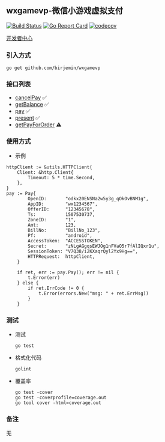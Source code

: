 ## wxgamevp-微信小游戏虚拟支付

[![Build Status](https://travis-ci.com/Birjemin/wxgamevp.svg?branch=master)](https://travis-ci.com/Birjemin/wxgamevp) [![Go Report Card](https://goreportcard.com/badge/github.com/birjemin/wxgamevp)](https://goreportcard.com/report/github.com/birjemin/wxgamevp) [![codecov](https://codecov.io/gh/Birjemin/wxgamevp/branch/master/graph/badge.svg)](https://codecov.io/gh/Birjemin/wxgamevp)


[开发者中心](https://developers.weixin.qq.com/minigame/dev/api-backend/midas-payment/midas.cancelPay.html)

### 引入方式
```
go get github.com/birjemin/wxgamevp
```

### 接口列表

- [cancelPay](https://developers.weixin.qq.com/minigame/dev/api-backend/midas-payment/midas.cancelPay.html) ✅
- [getBalance](https://developers.weixin.qq.com/minigame/dev/api-backend/midas-payment/midas.getBalance.html) ✅
- [pay](https://developers.weixin.qq.com/minigame/dev/api-backend/midas-payment/midas.pay.html) ✅
- [present](https://developers.weixin.qq.com/minigame/dev/api-backend/midas-payment/midas.present.html) ✅
- [getPayForOrder](https://developers.weixin.qq.com/minigame/dev/api-backend/midas-payment/business.getPayForOrder.html) ⚠️

### 使用方式

- 示例

```golang
httpClient := &utils.HTTPClient{
    Client: &http.Client{
        Timeout: 5 * time.Second,
    },
}
pay := Pay{
		OpenID:       "odkx20ENSNa2w5y3g_qOkOvBNM1g",
		AppID:        "wx1234567",
		OfferID:      "12345678",
		Ts:           1507530737,
		ZoneID:       "1",
		Amt:          123,
		BillNo:       "BillNo_123",
		Pf:           "android",
		AccessToken:  "ACCESSTOKEN",
		Secret:       "zNLgAGgqsEWJOg1nFVaO5r7fAlIQxr1u",
		SessionToken: "V7Q38/i2KXaqrQyl2Yx9Hg==",
		HTTPRequest:  httpClient,
	}

	if ret, err := pay.Pay(); err != nil {
		t.Error(err)
	} else {
		if ret.ErrCode != 0 {
			t.Error(errors.New("msg: " + ret.ErrMsg))
		}
	}
```

### 测试
- 测试
    ```
    go test
    ```
- 格式化代码
    ```
    golint
    ```
- 覆盖率
    ```
    go test -cover
    go test -coverprofile=coverage.out 
    go tool cover -html=coverage.out
    ```

### 备注
无